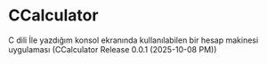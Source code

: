 # CCalculator
C dili İle yazdığım konsol ekranında kullanılabilen bir hesap makinesi uygulaması 
(CCalculator Release 0.0.1 (2025-10-08 PM))

